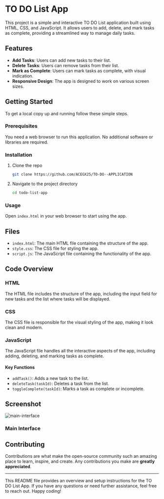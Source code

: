 # TO DO List App

This project is a simple and interactive TO DO List application built using HTML, CSS, and JavaScript. It allows users to add, delete, and mark tasks as complete, providing a streamlined way to manage daily tasks.

## Features

- **Add Tasks**: Users can add new tasks to their list.
- **Delete Tasks**: Users can remove tasks from their list.
- **Mark as Complete**: Users can mark tasks as complete, with visual indication.
- **Responsive Design**: The app is designed to work on various screen sizes.

## Getting Started

To get a local copy up and running follow these simple steps.

### Prerequisites

You need a web browser to run this application. No additional software or libraries are required.

### Installation

1. Clone the repo
   ```sh
   git clone https://github.com/ACEGX25/TO-DO--APPLICATION
   ```
2. Navigate to the project directory
   ```sh
   cd todo-list-app
   ```

### Usage

Open `index.html` in your web browser to start using the app.

## Files

- `index.html`: The main HTML file containing the structure of the app.
- `style.css`: The CSS file for styling the app.
- `script.js`: The JavaScript file containing the functionality of the app.

## Code Overview

### HTML

The HTML file includes the structure of the app, including the input field for new tasks and the list where tasks will be displayed.

### CSS

The CSS file is responsible for the visual styling of the app, making it look clean and modern.

### JavaScript

The JavaScript file handles all the interactive aspects of the app, including adding, deleting, and marking tasks as complete.

#### Key Functions

- `addTask()`: Adds a new task to the list.
- `deleteTask(taskId)`: Deletes a task from the list.
- `toggleComplete(taskId)`: Marks a task as complete or incomplete.

## Screenshot
![main-interface](https://github.com/ACEGX25/TO-DO--APPLICATION/assets/143728245/c2416018-3118-4547-a0dc-7a48a1da76d4)

### Main Interface


## Contributing

Contributions are what make the open-source community such an amazing place to learn, inspire, and create. Any contributions you make are **greatly appreciated**.

---

This README file provides an overview and setup instructions for the TO DO List App. If you have any questions or need further assistance, feel free to reach out. Happy coding!

